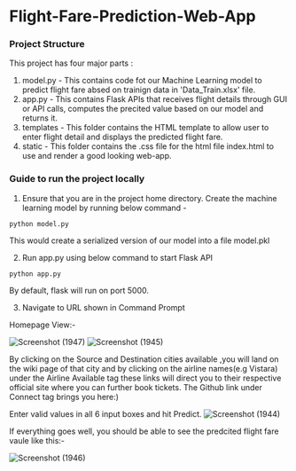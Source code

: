 # Flight-Fare-Prediction-Web-App  

### Project Structure
This project has four major parts :
1. model.py - This contains code fot our Machine Learning model to predict flight fare absed on trainign data in 'Data_Train.xlsx' file.
2. app.py - This contains Flask APIs that receives flight details through GUI or API calls, computes the precited value based on our model and returns it.
3. templates - This folder contains the HTML template to allow user to enter flight detail and displays the predicted flight fare.
4. static - This folder contains the .css file for the html file index.html to use and render a good looking web-app.

### Guide to run the project locally
1. Ensure that you are in the project home directory. Create the machine learning model by running below command -
```
python model.py
```
This would create a serialized version of our model into a file model.pkl

2. Run app.py using below command to start Flask API
```
python app.py
```
By default, flask will run on port 5000.

3. Navigate to URL shown in Command Prompt

Homepage View:-   
   
![Screenshot (1947)](https://user-images.githubusercontent.com/54064843/136835220-86a8f698-6ce1-4fd7-a4ed-2b5d0601d29a.png)
![Screenshot (1945)](https://user-images.githubusercontent.com/54064843/136835236-bed14ecc-0227-425d-9036-6d46846e1f5c.png)


By clicking on the Source and Destination cities available ,you will land on the wiki page of that city and by clicking on the airline names(e.g Vistara) under the Airline Available tag these links will direct you to their respective official site  where you can further book tickets. The Github link under Connect tag brings you here:)  
  
Enter valid values in all 6 input boxes and hit Predict.
![Screenshot (1944)](https://user-images.githubusercontent.com/54064843/136835261-15ac2a8f-b32d-4f17-a836-269cfa911cfc.png)


If everything goes well, you should  be able to see the predcited flight fare vaule like this:- 
  
![Screenshot (1946)](https://user-images.githubusercontent.com/54064843/136835304-d655b4c0-38e0-444f-b7c4-8e8f70c7bf17.png)




